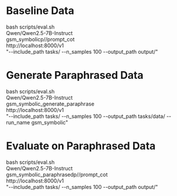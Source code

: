 
# Baseline Data
bash scripts/eval.sh \
    Qwen/Qwen2.5-7B-Instruct \
    gsm_symbolicp//prompt_cot \
    http://localhost:8000/v1 \
    "--include_path tasks/ --n_samples 100 --output_path output/"

# Generate Paraphrased Data
bash scripts/eval.sh \
    Qwen/Qwen2.5-7B-Instruct \
    gsm_symbolic_generate_paraphrase \
    http://localhost:8000/v1 \
    "--include_path tasks/ --n_samples 100 --output_path tasks/data/ --run_name gsm_symbolic"

# Evaluate on Paraphrased Data
bash scripts/eval.sh \
    Qwen/Qwen2.5-7B-Instruct \
    gsm_symbolic_paraphrasedp//prompt_cot \
    http://localhost:8000/v1 \
    "--include_path tasks/ --n_samples 100 --output_path output/"